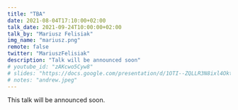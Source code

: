 ```yaml
---
title: "TBA"
date: 2021-08-04T17:10:00+02:00
talk_date: 2021-09-24T10:00:00+02:00
talk_by: "Mariusz Felisiak"
img_name: "mariusz.png"
remote: false
twitter: "MariuszFelisiak"
description: "Talk will be announced soon"
# youtube_id: "zAKcwo5Cyw8"
# slides: "https://docs.google.com/presentation/d/1OTI--ZQLLR3N8ixl4OktEwbXfiau_0BNXicl_3j5uYc/edit?usp=sharing"
# notes: "andrew.jpeg"
---
```


This talk will be announced soon.
